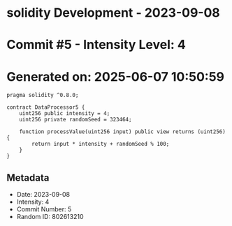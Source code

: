 ﻿# solidity Development - 2023-09-08
# Commit #5 - Intensity Level: 4
# Generated on: 2025-06-07 10:50:59
```solidity
pragma solidity ^0.8.0;

contract DataProcessor5 {
    uint256 public intensity = 4;
    uint256 private randomSeed = 323464;

    function processValue(uint256 input) public view returns (uint256) {
        return input * intensity + randomSeed % 100;
    }
}
```
## Metadata
- Date: 2023-09-08
- Intensity: 4
- Commit Number: 5
- Random ID: 802613210
